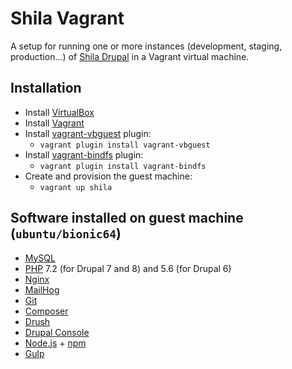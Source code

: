 # Shila Vagrant

A setup for running one or more instances (development, staging, production...) of [Shila Drupal](https://github.com/aleksip/shila-drupal) in a Vagrant virtual machine.


## Installation

- Install [VirtualBox](https://www.virtualbox.org/)
- Install [Vagrant](https://www.vagrantup.com/)
- Install [vagrant-vbguest](https://github.com/dotless-de/vagrant-vbguest) plugin:
    - `vagrant plugin install vagrant-vbguest`
- Install [vagrant-bindfs](https://github.com/gael-ian/vagrant-bindfs) plugin:
    - `vagrant plugin install vagrant-bindfs`
- Create and provision the guest machine:
    - `vagrant up shila`


## Software installed on guest machine (`ubuntu/bionic64`)

- [MySQL](https://www.mysql.com/)
- [PHP](https://php.net/) 7.2 (for Drupal 7 and 8) and 5.6 (for Drupal 6)
- [Nginx](https://nginx.org/)
- [MailHog](https://github.com/mailhog/MailHog)
- [Git](https://git-scm.com/)
- [Composer](https://getcomposer.org/)
- [Drush](http://www.drush.org/)
- [Drupal Console](https://drupalconsole.com/)
- [Node.js](https://nodejs.org/) + [npm](https://www.npmjs.com/)
- [Gulp](http://gulpjs.com/)

